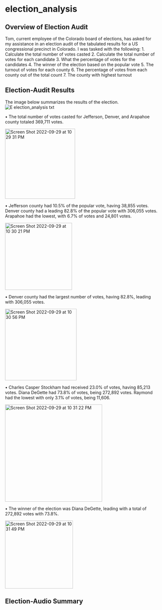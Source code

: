 # election_analysis

## Overview of Election Audit
Tom, current employee of the Colorado board of elections, has asked for my assistance in an election audit of the tabulated results for a US congressional precinct in Colorado. I was tasked with the following:
    1.	Calculate the total number of votes casted
    2.	Calculate the total number of votes for each candidate
    3.	What the percentage of votes for the candidates
    4.	The winner of the election based on the popular vote
    5.	The turnout of votes for each county
    6.	The percentage of votes from each county out of the total count
    7.	The county with highest turnout

## Election-Audit Results
The image below summarizes the results of the election.
![E election_analysis txt](https://user-images.githubusercontent.com/110318652/193180113-2c21bf70-7c6e-4ed6-9b25-cce0108c79f4.jpeg)

  •	The total number of votes casted for Jefferson, Denver, and Arapahoe county totaled 369,711 votes. 
   
   <img width="230" alt="Screen Shot 2022-09-29 at 10 29 31 PM" src="https://user-images.githubusercontent.com/110318652/193180403-ff33d303-1373-4e8b-8437-61cf8e1d742e.png">
    
  •	Jefferson county had 10.5% of the popular vote, having 38,855 votes. Denver county had a leading 82.8% of the popular vote with 306,055 votes. Arapahoe had the lowest, with 6.7% of votes and 24,801 votes.

<img width="220" alt="Screen Shot 2022-09-29 at 10 30 21 PM" src="https://user-images.githubusercontent.com/110318652/193180495-0b4c77db-abba-426d-9baf-60d685459fc8.png">

  •	Denver county had the largest number of votes, having 82.8%, leading with 306,055 votes.

<img width="235" alt="Screen Shot 2022-09-29 at 10 30 56 PM" src="https://user-images.githubusercontent.com/110318652/193180544-c176b4de-e512-4365-bf54-e46b354c49f4.png">

  •	Charles Casper Stockham had received 23.0% of votes, having 85,213 votes. Diana DeGette had 73.8% of votes, being 272,892 votes. Raymond had the lowest with only 3.1% of votes, being 11,606.
  
  <img width="319" alt="Screen Shot 2022-09-29 at 10 31 22 PM" src="https://user-images.githubusercontent.com/110318652/193180601-0a81b722-512f-483f-8f24-c8679c937936.png">

  •	The winner of the election was Diana DeGette, leading with a total of 272,892 votes with 73.8%.
  
  <img width="223" alt="Screen Shot 2022-09-29 at 10 31 49 PM" src="https://user-images.githubusercontent.com/110318652/193180657-0c9d9dab-3186-4c39-860a-07f182b8bf82.png">


## Election-Audio Summary

